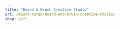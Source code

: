 ```yaml
---
title: "Board & Brush Creative Studio"
url: /mount-horeb/board-and-brush-creative-studio/
shop: gift
---
```

